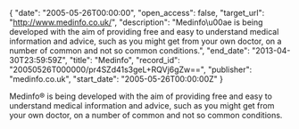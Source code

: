 {
  "date": "2005-05-26T00:00:00", 
  "open_access": false, 
  "target_url": "http://www.medinfo.co.uk/", 
  "description": "Medinfo\u00ae is being developed with the aim of providing free and easy to understand medical information and advice, such as you might get from your own doctor, on a number of common and not so common conditions.", 
  "end_date": "2013-04-30T23:59:59Z", 
  "title": "Medinfo", 
  "record_id": "20050526T000000/pr4SZd41s3geL+RQVj6gZw==", 
  "publisher": "medinfo.co.uk", 
  "start_date": "2005-05-26T00:00:00Z"
}

Medinfo® is being developed with the aim of providing free and easy to understand medical information and advice, such as you might get from your own doctor, on a number of common and not so common conditions.